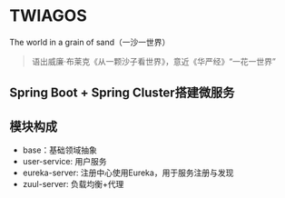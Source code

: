# TWIAGOS
The world in a grain of sand（一沙一世界）
> 语出威廉·布莱克《从一颗沙子看世界》，意近《华严经》“一花一世界”

## Spring Boot + Spring Cluster搭建微服务


## 模块构成
- base：基础领域抽象
- user-service: 用户服务
- eureka-server: 注册中心使用Eureka，用于服务注册与发现
- zuul-server: 负载均衡+代理